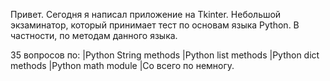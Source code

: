 Привет.
Сегодня я написал приложение на Tkinter. Небольшой экзаминатор, который принимает тест по основам языка Python. В частности, по методам данного языка.

35 вопросов по:
|Python String methods
|Python list methods
|Python dict methods
|Python math module
|Со всего по немногу.
